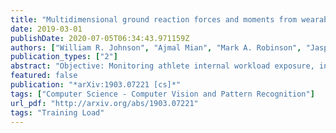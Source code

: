 ```yaml
---
title: "Multidimensional ground reaction forces and moments from wearable sensor accelerations via deep learning"
date: 2019-03-01
publishDate: 2020-07-05T06:34:43.971159Z
authors: ["William R. Johnson", "Ajmal Mian", "Mark A. Robinson", "Jasper Verheul", "David G. Lloyd", "Jacqueline A. Alderson"]
publication_types: ["2"]
abstract: "Objective: Monitoring athlete internal workload exposure, including prevention of catastrophic non-contact knee injuries, relies on the existence of a custom early-warning detection system. This system must be able to estimate accurate, reliable, and valid musculoskeletal joint loads, for sporting maneuvers in near real-time and during match play. However, current methods are constrained to laboratory instrumentation, are labor and cost intensive, and require highly trained specialist knowledge, thereby limiting their ecological validity and volume deployment. Methods: Here we show that kinematic data obtained from wearable sensor accelerometers, in lieu of embedded force platforms, can leverage recent supervised learning techniques to predict in-game near real-time multidimensional ground reaction forces and moments (GRF/M). Competing convolutional neural network (CNN) deep learning models were trained using laboratory-derived stance phase GRF/M data and simulated sensor accelerations for running and sidestepping maneuvers derived from nearly half a million legacy motion trials. Then, predictions were made from each model driven by five sensor accelerations recorded during independent inter-laboratory data capture sessions. Results: Despite adversarial conditions, the proposed deep learning workbench achieved correlations to ground truth, by GRF component, of vertical 0.9663, anterior 0.9579 (both running), and lateral 0.8737 (sidestepping). Conclusion: The lessons learned from this study will facilitate the use of wearable sensors in conjunction with deep learning to accurately estimate near real-time on-field GRF/M. Significance: Coaching, medical, and allied health staff can use this technology to monitor a range of joint loading indicators during game play, with the ultimate aim to minimize the occurrence of non-contact injuries in elite and community-level sports."
featured: false
publication: "*arXiv:1903.07221 [cs]*"
tags: ["Computer Science - Computer Vision and Pattern Recognition"]
url_pdf: "http://arxiv.org/abs/1903.07221"
tags: "Training Load"
---
```

